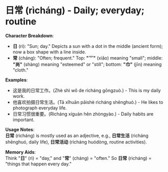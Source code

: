 # **日常 (rìcháng) - Daily; everyday; routine**

**Character Breakdown**:  
- **日** (rì): "Sun; day." Depicts a sun with a dot in the middle (ancient form); now a box shape with a line inside.  
- **常** (cháng): "Often; frequent." Top: **"⺌"** (xiǎo) meaning "small"; middle: **"尚"** (shàng) meaning "esteemed" or "still"; bottom: **"巾"** (jīn) meaning "cloth."

**Examples**:  
- 这是我的日常工作。(Zhè shì wǒ de rìcháng gōngzuò.) - This is my daily work.  
- 他喜欢拍摄日常生活。(Tā xǐhuān pāishè rìcháng shēnghuó.) - He likes to photograph everyday life.  
- 日常习惯很重要。(Rìcháng xíguàn hěn zhòngyào.) - Daily habits are important.

**Usage Notes**:  
**日常** (rìcháng) is mostly used as an adjective, e.g., **日常生活** (rìcháng shēnghuó, daily life), **日常活动** (rìcháng huódòng, routine activities).

**Memory Aids**:  
Think "**日**" (rì) = "day," and "**常**" (cháng) = "often." So **日常** (rìcháng) = "things that happen every day."